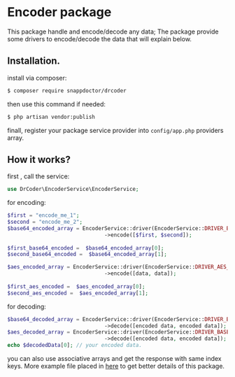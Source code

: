 # Encoder package

This package handle and encode/decode any data;
The package provide some drivers to encode/decode the data that will explain below.

## Installation.

install via composer: 

```bash
$ composer require snappdoctor/drcoder
```


then use this command if needed:

```bash
$ php artisan vendor:publish
```

finall, register your package service provider into ```config/app.php``` providers array.

## How it works?

first , call the service:

```php
use DrCoder\EncoderService\EncoderService;
```

for encoding:

```php
$first = "encode_me_1";
$second = "encode_me_2";
$base64_encoded_array = EncoderService::driver(EncoderService::DRIVER_BASE64)
                               ->encode([$first, $second]);
                               
$first_base64_encoded =  $base64_encoded_array[0];
$second_base64_encoded =  $base64_encoded_array[1];

$aes_encoded_array = EncoderService::driver(EncoderService::DRIVER_AES_SSL)
                               ->encode([data, data]);
                               
$first_aes_encoded =  $aes_encoded_array[0];
$second_aes_encoded =  $aes_encoded_array[1];
```

for decoding:

```php
$base64_decoded_array = EncoderService::driver(EncoderService::DRIVER_BASE64)
                               ->decode([encoded data, encoded data]);
$aes_decoded_array = EncoderService::driver(EncoderService::DRIVER_BASE64)
                               ->decode([encoded data, encoded data]);
echo $decodedData[0]; // your encoded data.
```

you can also use associative arrays and get the response with same index keys.
More example file placed in [here](./Examples) to get better details of this package.
